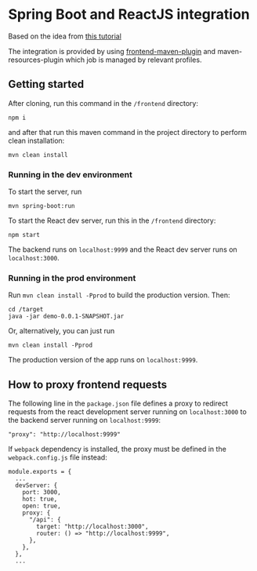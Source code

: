 # Spring Boot and ReactJS integration

Based on the idea from [this tutorial](https://developer.okta.com/blog/2022/06/17/simple-crud-react-and-spring-boot)

The integration is provided by using [frontend-maven-plugin](https://github.com/eirslett/frontend-maven-plugin) and maven-resources-plugin
which job is managed by relevant profiles. 

## Getting started

After cloning, run this command in the `/frontend` directory: 

```npm i``` 

and after that run this maven command in the project directory to perform clean installation: 

```mvn clean install``` 

### Running in the dev environment

To start the server, run 

```mvn spring-boot:run```

To start the React dev server, run this in the `/frontend` directory: 

```npm start```

The backend runs on `localhost:9999` and the React dev server runs on `localhost:3000`.

### Running in the prod environment

Run `mvn clean install -Pprod` to build the production version. Then:

```
cd /target
java -jar demo-0.0.1-SNAPSHOT.jar
```

Or, alternatively, you can just run 

```mvn clean install -Pprod```

The production version of the app runs on `localhost:9999`.

## How to proxy frontend requests

The following line in the `package.json` file defines a proxy to redirect requests from 
the react development server running on `localhost:3000` to the backend server running on `localhost:9999`:

```
"proxy": "http://localhost:9999"
```

If `webpack` dependency is installed, the proxy must be defined in the `webpack.config.js` file instead:

```
module.exports = {
  ...
  devServer: {
    port: 3000,
    hot: true,
    open: true,
    proxy: {
      "/api": {
        target: "http://localhost:3000",
        router: () => "http://localhost:9999",
      },
    },
  },
  ...
```
